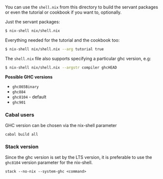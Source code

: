 You can use the `shell.nix` from this directory
to build the servant packages or even the tutorial
or cookbook if you want to, optionally.

Just the servant packages:

``` sh
$ nix-shell nix/shell.nix
```

Everything needed for the tutorial and the
cookbook too:

``` sh
$ nix-shell nix/shell.nix --arg tutorial true
```

The `shell.nix` file also supports specifying
a particular ghc version, e.g:

``` sh
$ nix-shell nix/shell.nix --argstr compiler ghcHEAD
```

**Possible GHC versions**
-   `ghc865Binary`
-   `ghc884`
-   `ghc8104` - default
-   `ghc901`

### Cabal users

GHC version can be chosen via the nix-shell parameter

`cabal build all`

### Stack version

Since the ghc version is set by the LTS version, it is preferable to use the `ghc8104` version parameter for the nix-shell.

`stack --no-nix --system-ghc <command>`